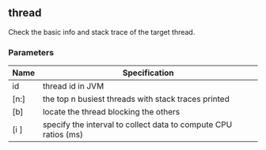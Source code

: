 

## thread

Check the basic info and stack trace of the target thread.

### Parameters

|  Name   | Specification  |
|  ----  | ----  |
| id  | thread id in JVM |
| [n:]  | the top n busiest threads with stack traces printed |
| [b]  | locate the thread blocking the others |
| [i <value>]  | specify the interval to collect data to compute CPU ratios (ms) |
